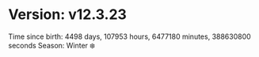# Version: v12.3.23
Time since birth: 4498 days, 107953 hours, 6477180 minutes, 388630800 seconds
Season: Winter ❄️

